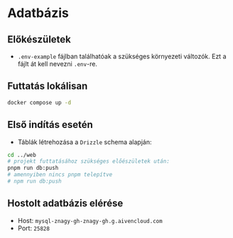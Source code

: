 # Adatbázis

## Előkészületek

- `.env-example` fájlban találhatóak a szükséges környezeti változók. Ezt a fájlt át kell nevezni `.env`-re.

## Futtatás lokálisan

```bash
docker compose up -d
```

## Első indítás esetén

- Táblák létrehozása a `Drizzle` schema alapján:

```bash
cd ../web
# projekt futtatásához szükséges előészületek után:
pnpm run db:push
# amennyiben nincs pnpm telepítve
# npm run db:push
```

## Hostolt adatbázis elérése

- Host: `mysql-znagy-gh-znagy-gh.g.aivencloud.com`
- Port: `25828`
